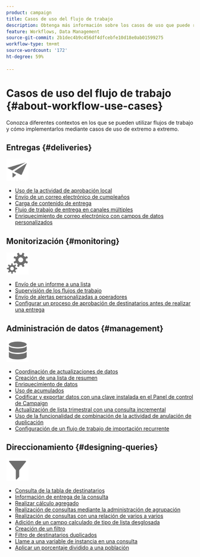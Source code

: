 ```yaml
---
product: campaign
title: Casos de uso del flujo de trabajo
description: Obtenga más información sobre los casos de uso que puede realizar mediante flujos de trabajo de Campaign
feature: Workflows, Data Management
source-git-commit: 2b1dec4b9c456df4dfcebfe10d18e0ab01599275
workflow-type: tm+mt
source-wordcount: '172'
ht-degree: 59%

---
```


# Casos de uso del flujo de trabajo {#about-workflow-use-cases}

Conozca diferentes contextos en los que se pueden utilizar flujos de trabajo y cómo implementarlos mediante casos de uso de extremo a extremo.

## Entregas {#deliveries}

<img src="assets/do-not-localize/icon_send.svg" width="60px">

* [Uso de la actividad de aprobación local](local-approval-activity.md)
* [Envío de un correo electrónico de cumpleaños](send-a-birthday-email.md)
* [Carga de contenido de entrega](load-delivery-content.md)
* [Flujo de trabajo de entrega en canales múltiples](cross-channel-delivery-workflow.md)
* [Enriquecimiento de correo electrónico con campos de datos personalizados](email-enrichment-with-custom-date-fields.md)

## Monitorización {#monitoring}

<img src="assets/do-not-localize/icon_monitoring.svg" width="60px">

* [Envío de un informe a una lista](send-a-report-to-a-list.md)
* [Supervisión de los flujos de trabajo](workflow-supervision.md)
* [Envío de alertas personalizadas a operadores](send-alerts-to-operators.md)
* [Configurar un proceso de aprobación de destinatarios antes de realizar una entrega](local-approval-activity.md)

## Administración de datos {#management}

<img src="assets/do-not-localize/icon_manage.svg" width="60px">

* [Coordinación de actualizaciones de datos](coordinate-data-updates.md)
* [Creación de una lista de resumen](create-a-summary-list.md)
* [Enriquecimiento de datos](enrich-data.md)
* [Uso de acumulados](using-aggregates.md)
* [Codificar y exportar datos con una clave instalada en el Panel de control de Campaign](use-workflow-data.md#use-case-gpg-encrypt)
* [Actualización de lista trimestral con una consulta incremental](quarterly-list-update.md)
* [Uso de la funcionalidad de combinación de la actividad de anulación de duplicación](deduplication-merge.md)
* [Configuración de un flujo de trabajo de importación recurrente](recurring-import-workflow.md)

## Direccionamiento {#designing-queries}

<img src="assets/do-not-localize/icon_filter.svg" width="60px">

* [Consulta de la tabla de destinatarios](querying-recipient-table.md)
* [Información de entrega de la consulta](query-delivery-info.md)
* [Realizar cálculo agregado](compute-aggregates.md)
* [Realización de consultas mediante la administración de agrupación](query-grouping-management.md)
* [Realización de consultas con una relación de varios a varios](query-many-to-many-relationship.md)
* [Adición de un campo calculado de tipo de lista desglosada](adding-enumeration-type-calculated-field.md)
* [Creación de un filtro](create-a-filter.md)
* [Filtro de destinatarios duplicados](filter-duplicated-recipients.md)
* [Llame a una variable de instancia en una consulta](javascript-scripts-and-templates.md#calling-an-instance-variable-in-a-query)
* [Aplicar un porcentaje dividido a una población](javascript-scripts-and-templates.md#example)
